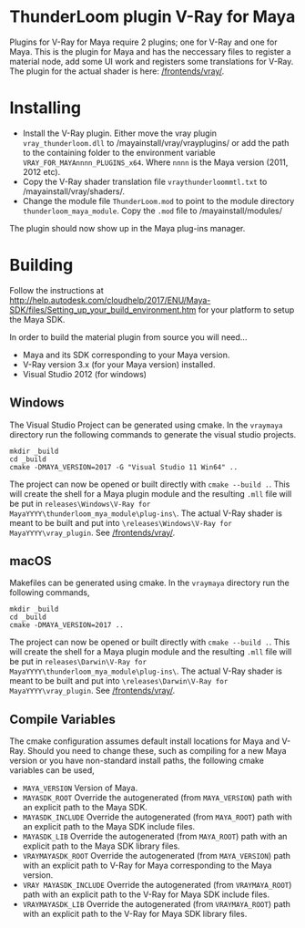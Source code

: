 ThunderLoom plugin V-Ray for Maya
===
Plugins for V-Ray for Maya require 2 plugins; one for V-Ray and one for Maya.
This is the plugin for Maya and has the neccessary files to register a material
node, add some UI work and registers some translations for V-Ray.
The plugin for the actual shader is here: [/frontends/vray/](https://github.com/vidarn/ThunderLoom/tree/master/frontends/vray).

# Installing
* Install the V-Ray plugin. Either move the vray plugin `vray_thunderloom.dll` 
to /mayainstall/vray/vrayplugins/ or add the path to the containing folder to 
the environment variable `VRAY_FOR_MAYAnnnn_PLUGINS_x64`. Where `nnnn` is the
Maya version (2011, 2012 etc).
* Copy the V-Ray shader translation file `vraythunderloommtl.txt` to
/mayainstall/vray/shaders/.
* Change the module file `ThunderLoom.mod` to point to the module directory
`thunderloom_maya_module`. Copy the `.mod` file to /mayainstall/modules/

The plugin should now show up in the Maya plug-ins manager.

# Building
Follow the instructions at 
http://help.autodesk.com/cloudhelp/2017/ENU/Maya-SDK/files/Setting_up_your_build_environment.htm
for your platform to setup the Maya SDK.

In order to build the material plugin from source you will need...

* Maya and its SDK corresponding to your Maya version.
* V-Ray version 3.x (for your Maya version) installed.
* Visual Studio 2012 (for windows)


## Windows
The Visual Studio Project can be generated using cmake. In the `vraymaya`
directory run the following commands to generate the visual studio projects.
```
mkdir _build
cd _build
cmake -DMAYA_VERSION=2017 -G "Visual Studio 11 Win64" ..
```
The project can now be opened or built directly with ``cmake --build .``.
This will create the shell for a Maya plugin module and the resulting `.mll` 
file will be put in 
`releases\Windows\V-Ray for MayaYYYY\thunderloom_mya_module\plug-ins\`. 
The actual V-Ray shader is meant to be built and put into 
`\releases\Windows\V-Ray for MayaYYYY\vray_plugin`. 
See [/frontends/vray/](https://github.com/vidarn/ThunderLoom/tree/master/frontends/vray).

## macOS
Makefiles can be generated using cmake. In the `vraymaya`
directory run the following commands,
```
mkdir _build
cd _build
cmake -DMAYA_VERSION=2017 ..
```
The project can now be opened or built directly with ``cmake --build .``.
This will create the shell for a Maya plugin module and the resulting `.mll` 
file will be put in 
`releases\Darwin\V-Ray for MayaYYYY\thunderloom_mya_module\plug-ins\`. 
The actual V-Ray shader is meant to be built and put into 
`\releases\Darwin\V-Ray for MayaYYYY\vray_plugin`. 
See [/frontends/vray/](https://github.com/vidarn/ThunderLoom/tree/master/frontends/vray).

## Compile Variables
The cmake configuration assumes default install locations for Maya and V-Ray. 
Should you need to change these, such as compiling for a new Maya version
or you have non-standard install paths, the following cmake variables can be
used,

* `MAYA_VERSION` Version of Maya.
* `MAYASDK_ROOT` Override the autogenerated (from `MAYA_VERSION`) path with
an explicit path to the Maya SDK.
* `MAYASDK_INCLUDE` Override the autogenerated (from `MAYA_ROOT`) path with
an explicit path to the Maya SDK include files.
* `MAYASDK_LIB` Override the autogenerated (from `MAYA_ROOT`) path with
an explicit path to the Maya SDK library files.
* `VRAYMAYASDK_ROOT` Override the autogenerated (from `MAYA_VERSION`) path
with an explicit path to V-Ray for Maya corresponding to the Maya version.
* `VRAY MAYASDK_INCLUDE` Override the autogenerated (from `VRAYMAYA_ROOT`)
path with an explicit path to the V-Ray for Maya SDK include files.
* `VRAYMAYASDK_LIB` Override the autogenerated (from `VRAYMAYA_ROOT`) path
with an explicit path to the V-Ray for Maya SDK library files.
